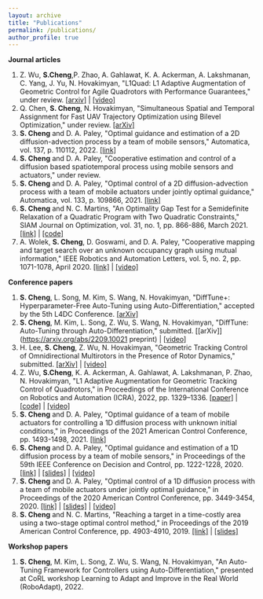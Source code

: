 ```yaml
---
layout: archive
title: "Publications"
permalink: /publications/
author_profile: true
---
```


**Journal articles**
1. Z. Wu, **S.Cheng**,P. Zhao, A. Gahlawat, K. A. Ackerman, A. Lakshmanan, C. Yang, J. Yu, N. Hovakimyan, "L1Quad: L1 Adaptive Augmentation of Geometric Control for Agile Quadrotors with Performance Guarantees," under review. [\[arxiv\]](https://arxiv.org/abs/2302.07208) \| [\[video\]](https://youtu.be/18-2OqTRJ50)
1. Q. Chen, **S. Cheng**, N. Hovakimyan, "Simultaneous Spatial and Temporal Assignment for Fast UAV Trajectory Optimization using Bilevel Optimization," under review. [\[arXiv\]](https://arxiv.org/abs/2211.15902)
1. **S. Cheng** and D. A. Paley, "Optimal guidance and estimation of a 2D diffusion-advection process by a team of mobile sensors," Automatica, vol. 137, p. 110112, 2022. [\[link\]](https://www.sciencedirect.com/science/article/pii/S0005109821006415)
1. **S. Cheng** and D. A. Paley, "Cooperative estimation and control of a diffusion based spatiotemporal process using mobile sensors and actuators," under review.
1. **S. Cheng** and D. A. Paley, "Optimal control of a 2D diffusion-advection process with a team of mobile actuators under jointly optimal guidance," Automatica, vol. 133, p. 109866, 2021. [\[link\]](https://www.sciencedirect.com/science/article/pii/S0005109821003873?dgcid=author)
1. **S. Cheng** and N. C. Martins, "An Optimality Gap Test for a Semidefinite Relaxation of a Quadratic Program with Two Quadratic Constraints," SIAM Journal on Optimization, vol. 31, no. 1, pp. 866-886, March 2021. [\[link\]](https://epubs.siam.org/doi/abs/10.1137/19M1273761) \| [\[code\]](https://github.com/Sheng-Cheng/QC2QP-SDR-Optimality-Gap-Test)
1. A. Wolek, **S. Cheng**, D. Goswami, and D. A. Paley, "Cooperative mapping and target search over an unknown occupancy graph using mutual information," IEEE Robotics and Automation Letters, vol. 5, no. 2, pp. 1071-1078, April 2020. [\[link\]](https://ieeexplore.ieee.org/abstract/document/8957494) \| [\[video\]](xx)
<!---
. *S. Cheng*, "[http://hdl.handle.net/1903/21417 Reaching a target within a GPS-denied or costly area: a two-stage optimal control approach]," M.S. Thesis, University of Maryland, College Park, MD, 2018.
--->

**Conference papers**
1. **S. Cheng**, L. Song, M. Kim, S. Wang, N. Hovakimyan, "DiffTune+: Hyperparameter-Free Auto-Tuning using Auto-Differentiation," accepted by the 5th L4DC Conference.  [\[arXiv\]](https://arxiv.org/abs/2212.03194)
1. **S. Cheng**, M. Kim, L. Song, Z. Wu, S. Wang, N. Hovakimyan, "DiffTune: Auto-Tuning through Auto-Differentiation," submitted. [\[arXiv\]](https://arxiv.org/abs/2209.10021 preprint) \| [\[video\]](https://youtu.be/otAv1EJF7EA)
1. H. Lee, **S. Cheng**, Z. Wu, N. Hovakimyan, "Geometric Tracking Control of Omnidirectional Multirotors in the Presence of Rotor Dynamics," submitted. [\[arXiv\]](https://arxiv.org/abs/2209.10024) \| [\[video\]](https://youtu.be/Ip6MeS7rLhI)
1. Z. Wu, **S.Cheng**, K. A. Ackerman, A. Gahlawat, A. Lakshmanan, P. Zhao, N. Hovakimyan, "L1 Adaptive Augmentation for Geometric Tracking Control of Quadrotors," in Proceedings of the International Conference on Robotics and Automation (ICRA), 2022, pp. 1329–1336. [\[paper\]](https://ieeexplore.ieee.org/document/9811946) \| [\[code\]](https://github.com/HovakimyanResearch/L1-Mambo) \| [\[video\]](https://youtu.be/25Z7iAkZ5xw)
1. **S. Cheng** and D. A. Paley, "Optimal guidance of a team of mobile actuators for controlling a 1D diffusion process with unknown initial conditions," in Proceedings of the 2021 American Control Conference, pp. 1493-1498, 2021. [\[link\]](https://ieeexplore.ieee.org/document/9483247)
1. **S. Cheng** and D. A. Paley, "Optimal guidance and estimation of a 1D diffusion process by a team of mobile sensors," in Proceedings of the 59th IEEE Conference on Decision and Control, pp. 1222-1228, 2020. [\[link\]](https://ieeexplore.ieee.org/document/9303985) \| [\[slides\]](file/CDC_2020_slides.pdf) \| [\[video\]](https://youtu.be/wMje3es4z2w)
1. **S. Cheng** and D. A. Paley, "Optimal control of a 1D diffusion process with a team of mobile actuators under jointly optimal guidance," in Proceedings of the 2020 American Control Conference, pp. 3449-3454, 2020. [\[link\]](https://ieeexplore.ieee.org/abstract/document/9147830) \| [\[slides\]](file/ACC2020_slides_noBackup_public.pptx) \| [\[video\]](https://youtu.be/0avnDGVcMyc)
1. **S. Cheng** and N. C. Martins, "Reaching a target in a time-costly area using a two-stage optimal control method," in Proceedings of the 2019 American Control Conference, pp. 4903-4910, 2019. [\[link\]](https://ieeexplore.ieee.org/document/8815119) \| [\[slides\]](file/ACC_2019_Slide.pdf) 

**Workshop papers**
1. **S. Cheng**, M. Kim, L. Song, Z. Wu, S. Wang, N. Hovakimyan, "An Auto-Tuning Framework for Controllers using Auto-Differentiation," presented at CoRL workshop Learning to Adapt and Improve in the Real World (RoboAdapt), 2022.

